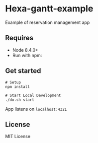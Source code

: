 # Hexa-gantt-example

Example of reservation management app

## Requires 

- Node 8.4.0+
- Run with npm:

## Get started

```shell
# Setup
npm install

# Start Local Development
./do.sh start
```

App listens on `localhost:4321`


## License

MIT License
